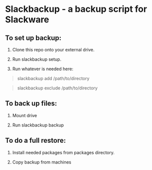 Slackbackup - a backup script for Slackware
===========================================

To set up backup:
-----------------

1. Clone this repo onto your external drive.

2. Run slackbackup setup.

3. Run whatever is needed here:

>slackbackup add /path/to/directory

>slackbackup exclude /path/to/directory

To back up files:
-----------------

1. Mount drive

2. Run slackbackup backup

To do a full restore:
---------------------

1. Install needed packages from packages directory.

2. Copy backup from machines
